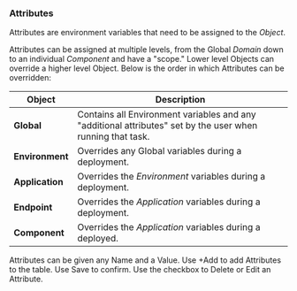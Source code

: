 ### Attributes

Attributes are environment variables that need to be assigned to the _Object_.

Attributes can be assigned at multiple levels, from the Global _Domain_ down to an individual _Component_ and have a "scope." Lower level Objects can override a higher level Object.  Below is the order in which Attributes can be overridden:

| Object  | Description |
| --- | --- |
| **Global** | Contains all Environment variables and any "additional attributes" set by the user when running that task. |
| **Environment** | Overrides any Global variables during a deployment. |
| **Application** | Overrides the _Environment_ variables during a deployment. |
| **Endpoint** | Overrides the _Application_ variables during a deployment. |
| **Component** | Overrides the  _Application_ variables during a deployed.

Attributes can be given any Name and a Value. Use +Add to add Attributes to the table. Use Save to confirm.  Use the checkbox to Delete or Edit an Attribute.  
